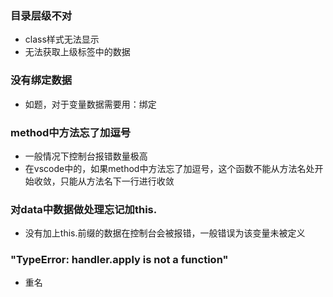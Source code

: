 ### 目录层级不对
+ class样式无法显示
+ 无法获取上级标签中的数据

### 没有绑定数据
+ 如题，对于变量数据需要用：绑定

### method中方法忘了加逗号
+ 一般情况下控制台报错数量极高
+ 在vscode中的，如果method中方法忘了加逗号，这个函数不能从方法名处开始收敛，只能从方法名下一行进行收敛

### 对data中数据做处理忘记加this.
+ 没有加上this.前缀的数据在控制台会被报错，一般错误为该变量未被定义

### "TypeError: handler.apply is not a function"
+ 重名